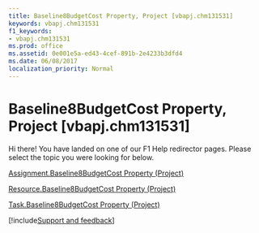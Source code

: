 ```yaml
---
title: Baseline8BudgetCost Property, Project [vbapj.chm131531]
keywords: vbapj.chm131531
f1_keywords:
- vbapj.chm131531
ms.prod: office
ms.assetid: 0e001e5a-ed43-4cef-891b-2e4233b3dfd4
ms.date: 06/08/2017
localization_priority: Normal
---
```



# Baseline8BudgetCost Property, Project [vbapj.chm131531]

Hi there! You have landed on one of our F1 Help redirector pages. Please select the topic you were looking for below.

[Assignment.Baseline8BudgetCost Property (Project)](https://msdn.microsoft.com/library/bd8febca-06f7-29f7-6b94-e7ca72f3c1c6%28Office.15%29.aspx)

[Resource.Baseline8BudgetCost Property (Project)](https://msdn.microsoft.com/library/560763f2-c6e6-8d33-033f-4081db293b61%28Office.15%29.aspx)

[Task.Baseline8BudgetCost Property (Project)](https://msdn.microsoft.com/library/c7a21b32-2992-42b6-3db0-3c9ebae0c636%28Office.15%29.aspx)

[!include[Support and feedback](~/includes/feedback-boilerplate.md)]